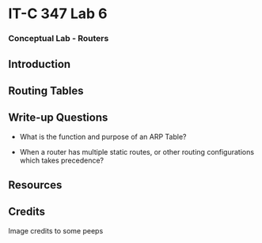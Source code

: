 # IT-C 347 Lab 6
### Conceptual Lab - Routers
## Introduction

## Routing Tables

## Write-up Questions

- What is the function and purpose of an ARP Table?

- When a router has multiple static routes, or other routing configurations which takes precedence?

## Resources

## Credits

Image credits to some peeps
